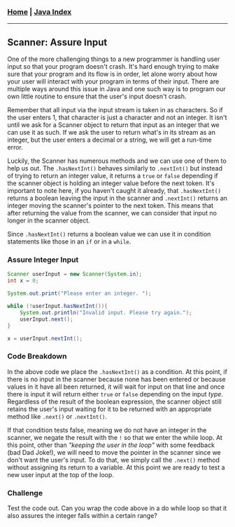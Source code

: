 <!---
layout: page
title: "Scanner Assure Input"
permalink: https://Carreiroa.github.io/ScannerAssureInput/
--->
### [Home](/index) | [Java Index](/JavaIndex)

---

## Scanner: Assure Input

One of the more challenging things to a new programmer is handling user input so that your program doesn't crash. It's hard enough trying to make sure that your program and its flow is in order, let alone worry about how your user will interact with your program in terms of their input. There are multiple ways around this issue in Java and one such way is to program our own little routine to ensure that the user's input doesn't crash.

Remember that all input via the input stream is taken in as characters. So if the user enters 1, that character is just a character and not an integer. It isn't until we ask for a Scanner object to return that input as an integer that we can use it as such. If we ask the user to return what's in its stream as an integer, but the user enters a decimal or a string, we will get a run-time error. 

Luckily, the Scanner has numerous methods and we can use one of them to help us out. The ```.hasNextInt()``` behaves similarly to ```.nextInt()``` but instead of trying to return an integer value, it returns a ```true``` or ```false``` depending if the scanner object is holding an integer value before the next token. It's important to note here, if you haven't caught it already, that ```.hasNextInt()``` returns a boolean leaving the input in the scanner and ```.nextInt()``` returns an integer moving the scanner's pointer to the next token. This means that after returning the value from the scanner, we can consider that input no longer in the scanner object.

Since ```.hasNextInt()``` returns a boolean value we can use it in condition statements like those in an ```if``` or in a ```while```. 
&nbsp;
&nbsp;
### Assure Integer Input
```java
Scanner userInput = new Scanner(System.in);
int x = 0;

System.out.print("Please enter an integer. ");

while (!userInput.hasNextInt()){
	System.out.println("Invalid input. Please try again.");
	userInput.next();
}

x = userInput.nextInt();
```

### Code Breakdown
In the above code we place the ```.hasNextInt()``` as a condition. At this point, if there is no input in the scanner because none has been entered or because values in it have all been returned, it will wait for input on that line and once there is input it will return either ```true``` or ```false``` depending on the input *type*. Regardless of the result of the boolean expression, the scanner object still retains the user's input waiting for it to be returned with an appropriate method like ```.next()``` or ```.nextInt()```.

If that condition tests false, meaning we do not have an integer in the scanner, we negate the result with the ```!``` so that we enter the while loop. At this point, other than *"keeping the user in the loop"* with some feedback (bad Dad Joke!), we will need to move the pointer in the scanner since we don't want the user's input. To do that, we simply call the ```.next()``` method without assigning its return to a variable. At this point we are ready to test a new user input at the top of the loop.


### Challenge
Test the code out. Can you wrap the code above in a do while loop so that it also assures the integer falls within a certain range?